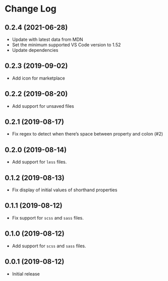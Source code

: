 # Change Log

## 0.2.4 (2021-06-28)

* Update with latest data from MDN
* Set the minimum supported VS Code version to 1.52
* Update dependencies

## 0.2.3 (2019-09-02)

* Add icon for marketplace

## 0.2.2 (2019-08-20)

* Add support for unsaved files

## 0.2.1 (2019-08-17)

* Fix regex to detect when there’s space between property and colon (#2)

## 0.2.0 (2019-08-14)

* Add support for `less` files.

## 0.1.2 (2019-08-13)

* Fix display of initial values of shorthand properties

## 0.1.1 (2019-08-12)

* Fix support for `scss` and `sass` files.

## 0.1.0 (2019-08-12)

* Add support for `scss` and `sass` files.

## 0.0.1 (2019-08-12)

- Initial release
